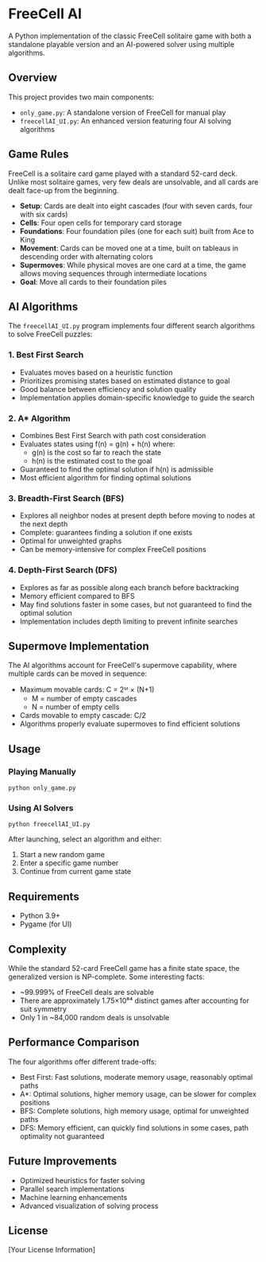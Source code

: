 # FreeCell AI

A Python implementation of the classic FreeCell solitaire game with both a standalone playable version and an AI-powered solver using multiple algorithms.

## Overview

This project provides two main components:
- `only_game.py`: A standalone version of FreeCell for manual play
- `freecellAI_UI.py`: An enhanced version featuring four AI solving algorithms

## Game Rules

FreeCell is a solitaire card game played with a standard 52-card deck. Unlike most solitaire games, very few deals are unsolvable, and all cards are dealt face-up from the beginning.

- **Setup**: Cards are dealt into eight cascades (four with seven cards, four with six cards)
- **Cells**: Four open cells for temporary card storage
- **Foundations**: Four foundation piles (one for each suit) built from Ace to King
- **Movement**: Cards can be moved one at a time, built on tableaus in descending order with alternating colors
- **Supermoves**: While physical moves are one card at a time, the game allows moving sequences through intermediate locations
- **Goal**: Move all cards to their foundation piles

## AI Algorithms

The `freecellAI_UI.py` program implements four different search algorithms to solve FreeCell puzzles:

### 1. Best First Search
- Evaluates moves based on a heuristic function
- Prioritizes promising states based on estimated distance to goal
- Good balance between efficiency and solution quality
- Implementation applies domain-specific knowledge to guide the search

### 2. A* Algorithm
- Combines Best First Search with path cost consideration
- Evaluates states using f(n) = g(n) + h(n) where:
  - g(n) is the cost so far to reach the state
  - h(n) is the estimated cost to the goal
- Guaranteed to find the optimal solution if h(n) is admissible
- Most efficient algorithm for finding optimal solutions

### 3. Breadth-First Search (BFS)
- Explores all neighbor nodes at present depth before moving to nodes at the next depth
- Complete: guarantees finding a solution if one exists
- Optimal for unweighted graphs
- Can be memory-intensive for complex FreeCell positions

### 4. Depth-First Search (DFS)
- Explores as far as possible along each branch before backtracking
- Memory efficient compared to BFS
- May find solutions faster in some cases, but not guaranteed to find the optimal solution
- Implementation includes depth limiting to prevent infinite searches

## Supermove Implementation

The AI algorithms account for FreeCell's supermove capability, where multiple cards can be moved in sequence:
- Maximum movable cards: C = 2ᴹ × (N+1)
  - M = number of empty cascades
  - N = number of empty cells
- Cards movable to empty cascade: C/2
- Algorithms properly evaluate supermoves to find efficient solutions


## Usage

### Playing Manually
```
python only_game.py
```

### Using AI Solvers
```
python freecellAI_UI.py
```

After launching, select an algorithm and either:
1. Start a new random game
2. Enter a specific game number
3. Continue from current game state

## Requirements

- Python 3.9+
- Pygame (for UI)

## Complexity

While the standard 52-card FreeCell game has a finite state space, the generalized version is NP-complete. Some interesting facts:
- ~99.999% of FreeCell deals are solvable
- There are approximately 1.75×10⁶⁴ distinct games after accounting for suit symmetry
- Only 1 in ~84,000 random deals is unsolvable

## Performance Comparison

The four algorithms offer different trade-offs:
- Best First: Fast solutions, moderate memory usage, reasonably optimal paths
- A*: Optimal solutions, higher memory usage, can be slower for complex positions
- BFS: Complete solutions, high memory usage, optimal for unweighted paths
- DFS: Memory efficient, can quickly find solutions in some cases, path optimality not guaranteed

## Future Improvements

- Optimized heuristics for faster solving
- Parallel search implementations
- Machine learning enhancements
- Advanced visualization of solving process

## License

[Your License Information]
